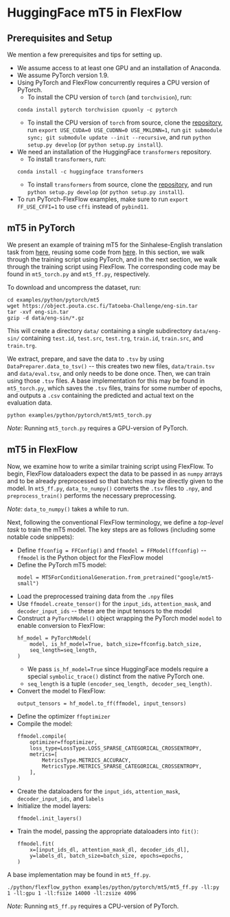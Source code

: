 # HuggingFace mT5 in FlexFlow
## Prerequisites and Setup

We mention a few prerequisites and tips for setting up.
- We assume access to at least one GPU and an installation of Anaconda.
- We assume PyTorch version 1.9.
- Using PyTorch and FlexFlow concurrently requires a CPU version of PyTorch.
    - To install the CPU version of `torch` (and `torchvision`), run:
    ```
    conda install pytorch torchvision cpuonly -c pytorch
    ```
    - To install the CPU version of `torch` from source, clone the [repository](https://github.com/pytorch/pytorch/tree/release/1.9), run `export USE_CUDA=0 USE_CUDNN=0 USE_MKLDNN=1`, run `git submodule sync; git submodule update --init --recursive`, and run `python setup.py develop` (or `python setup.py install`).
- We need an installation of the HuggingFace `transformers` repository.
    - To install `transformers`, run:
    ```
    conda install -c huggingface transformers
    ```
    - To install `transformers` from source, clone the [repository](https://github.com/huggingface/transformers/tree/v4.10.2-release), and run `python setup.py develop` (or `python setup.py install`).
- To run PyTorch-FlexFlow examples, make sure to run `export FF_USE_CFFI=1` to use `cffi` instead of `pybind11`.



## mT5 in PyTorch
We present an example of training mT5 for the Sinhalese-English translation
task from
[here](https://towardsdatascience.com/how-to-train-an-mt5-model-for-translation-with-simple-transformers-30ba5fa66c5f),
reusing some code from
[here](https://shivanandroy.com/fine-tune-t5-transformer-with-pytorch/). In
this section, we walk through the training script using PyTorch, and in the
next section, we walk through the training script using FlexFlow. The
corresponding code may be found in `mt5_torch.py` and `mt5_ff.py`,
respectively.

To download and uncompress the dataset, run:
```
cd examples/python/pytorch/mt5
wget https://object.pouta.csc.fi/Tatoeba-Challenge/eng-sin.tar
tar -xvf eng-sin.tar
gzip -d data/eng-sin/*.gz
```

This will create a directory `data/` containing a single subdirectory
`data/eng-sin/` containing `test.id`, `test.src`, `test.trg`, `train.id`,
`train.src`, and `train.trg`.

We extract, prepare, and save the data to `.tsv` by using
`DataPreparer.data_to_tsv()` -- this creates two new files, `data/train.tsv` and
`data/eval.tsv`, and only needs to be done once. Then, we can train using those
`.tsv` files. A base implementation for this may be found in `mt5_torch.py`,
which saves the `.tsv` files, trains for some number of epochs, and outputs a
`.csv` containing the predicted and actual text on the evaluation data.
```
python examples/python/pytorch/mt5/mt5_torch.py
```
_Note:_ Running `mt5_torch.py` requires a GPU-version of PyTorch.


## mT5 in FlexFlow

Now, we examine how to write a similar training script using FlexFlow. To
begin, FlexFlow dataloaders expect the data to be passed in as `numpy` arrays
and to be already preprocessed so that batches may be directly given to the
model. In `mt5_ff.py`, `data_to_numpy()` converts the `.tsv` files to `.npy`,
and `preprocess_train()` performs the necessary preprocessing.

_Note:_ `data_to_numpy()` takes a while to run.

Next, following the conventional FlexFlow terminology, we define a _top-level
task_ to train the mT5 model. The key steps are as follows (including some
notable code snippets):
- Define `ffconfig = FFConfig()` and `ffmodel = FFModel(ffconfig)` -- `ffmodel` is the Python object for the FlexFlow model
- Define the PyTorch mT5 model:
    ```
    model = MT5ForConditionalGeneration.from_pretrained("google/mt5-small")
    ```
- Load the preprocessed training data from the `.npy` files
- Use `ffmodel.create_tensor()` for the `input_ids`, `attention_mask`, and `decoder_input_ids` -- these are the input tensors to the model
- Construct a `PyTorchModel()` object wrapping the PyTorch model `model` to enable conversion to FlexFlow:
    ```
    hf_model = PyTorchModel(
        model, is_hf_model=True, batch_size=ffconfig.batch_size,
        seq_length=seq_length,
    )
    ```
    - We pass `is_hf_model=True` since HuggingFace models require a special `symbolic_trace()` distinct from the native PyTorch one.
    - `seq_length` is a tuple `(encoder_seq_length, decoder_seq_length)`.
- Convert the model to FlexFlow:
    ```
    output_tensors = hf_model.to_ff(ffmodel, input_tensors)
    ```
- Define the optimizer `ffoptimizer`
- Compile the model:
    ```
    ffmodel.compile(
        optimizer=ffoptimizer,
        loss_type=LossType.LOSS_SPARSE_CATEGORICAL_CROSSENTROPY,
        metrics=[
            MetricsType.METRICS_ACCURACY,
            MetricsType.METRICS_SPARSE_CATEGORICAL_CROSSENTROPY,
        ],
    )
    ```
- Create the dataloaders for the `input_ids`, `attention_mask`, `decoder_input_ids`, and `labels`
- Initialize the model layers:
    ```
    ffmodel.init_layers()
    ```
- Train the model, passing the appropriate dataloaders into `fit()`:
    ```
    ffmodel.fit(
        x=[input_ids_dl, attention_mask_dl, decoder_ids_dl],
        y=labels_dl, batch_size=batch_size, epochs=epochs,
    )
    ```

A base implementation may be found in `mt5_ff.py`.
```
./python/flexflow_python examples/python/pytorch/mt5/mt5_ff.py -ll:py 1 -ll:gpu 1 -ll:fsize 14000 -ll:zsize 4096
```
_Note:_ Running `mt5_ff.py` requires a CPU-version of PyTorch.
